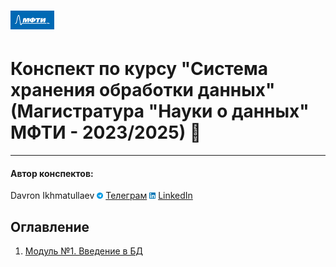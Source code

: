 # <img src='./static/img/mipt-icon.png' width="70" height="30"> 

# Конспект по курсу "Система хранения обработки данных" (Магистратура "Науки о данных" МФТИ - 2023/2025) :blue_book:  
---

#### Автор конспектов:
Davron Ikhmatullaev <img src='./static/img/tg.png' width="10" height="10"> [Телеграм](https://t.me/ihmatullaev) <img src='./static/img/linkedin.png' width="10" height="10"> [LinkedIn](https://www.linkedin.com/in/davron-ikhmatullaev/)


## Оглавление
1. [Модуль №1. Введение в БД](Module1)



